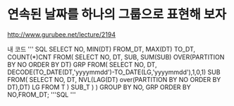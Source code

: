 # 연속된 날짜를 하나의 그룹으로 표현해 보자
http://www.gurubee.net/lecture/2194

내 코드
'''
SQL
SELECT NO, MIN(DT) FROM_DT, MAX(DT) TO_DT, COUNT(*)CNT
    FROM(
        SELECT NO, DT,
               SUB,
               SUM(SUB) OVER(PARTITION BY NO ORDER BY DT) GRP
               FROM(
                    SELECT NO, DT,
                           DECODE(TO_DATE(DT,'yyyymmdd')-TO_DATE(LG,'yyyymmdd'),1,0,1) SUB
                        FROM(
                            SELECT NO, DT, 
                                   NVL(LAG(DT) over(PARTITION BY NO ORDER BY DT),DT) LG
                            FROM T
                        ) SUB_T
                    )
        )
  GROUP BY NO, GRP
  ORDER BY NO,FROM_DT;
'''SQL
'''

